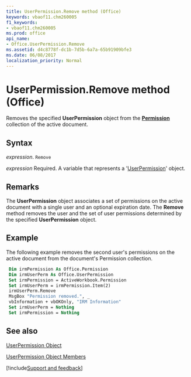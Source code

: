 ```yaml
---
title: UserPermission.Remove method (Office)
keywords: vbaof11.chm260005
f1_keywords:
- vbaof11.chm260005
ms.prod: office
api_name:
- Office.UserPermission.Remove
ms.assetid: d4c8778f-dc1b-7d5b-6a7a-65b91909bfe3
ms.date: 06/08/2017
localization_priority: Normal
---
```



# UserPermission.Remove method (Office)

Removes the specified  **UserPermission** object from the **[Permission](Office.Permission.md)** collection of the active document.


## Syntax

_expression_. `Remove`

 _expression_ Required. A variable that represents a '[UserPermission](Office.UserPermission.md)' object.


## Remarks

The  **UserPermission** object associates a set of permissions on the active document with a single user and an optional expiration date. The **Remove** method removes the user and the set of user permissions determined by the specified **UserPermission** object.


## Example

The following example removes the second user's permissions on the active document from the document's Permission collection.


```vb
 Dim irmPermission As Office.Permission 
 Dim irmUserPerm As Office.UserPermission 
 Set irmPermission = ActiveWorkbook.Permission 
 Set irmUserPerm = irmPermission.Item(2) 
 irmUserPerm.Remove 
 MsgBox "Permission removed.", _ 
 vbInformation + vbOKOnly, "IRM Information" 
 Set irmUserPerm = Nothing 
 Set irmPermission = Nothing 

```


## See also


[UserPermission Object](Office.UserPermission.md)



[UserPermission Object Members](./overview/Library-Reference/userpermission-members-office.md)

[!include[Support and feedback](~/includes/feedback-boilerplate.md)]